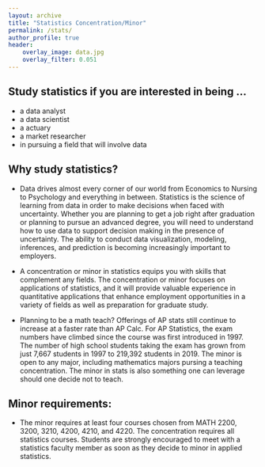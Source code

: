 ```yaml
---
layout: archive
title: "Statistics Concentration/Minor"
permalink: /stats/
author_profile: true
header:
    overlay_image: data.jpg 
    overlay_filter: 0.051
---
```


## Study statistics if you are interested in being ...

+ a data analyst 
+ a data scientist 
+ a actuary 
+ a market researcher 
+ in pursuing a field that will involve data 
 
## Why study statistics?

+ Data drives almost every corner of our world from Economics to Nursing to Psychology and everything in between. Statistics is the science of learning from data in order to make decisions when faced with uncertainty. Whether you are planning to get a job right after graduation or planning to pursue an advanced degree, you will need to understand how to use data to support decision making in the presence of uncertainty. The ability to conduct data visualization, modeling, inferences, and prediction is becoming increasingly important to employers.

+ A concentration or minor in statistics equips you with skills that complement any fields. The concentration or minor focuses on applications of statistics, and it will provide valuable experience in quantitative applications that enhance employment opportunities in a variety of fields as well as preparation for graduate study.

+ Planning to be a math teach?  Offerings of AP stats still continue to increase at a faster rate than AP Calc. For AP Statistics, the exam numbers have climbed since the course was first introduced in 1997. The number of high school students taking the exam has grown from just 7,667 students in 1997 to 219,392 students in 2019. The minor is open to any major, including mathematics majors pursing a teaching concentration.  The minor in stats is also something one can leverage should one decide not to teach.
 

## Minor requirements: 

+ The minor requires at least four courses chosen from MATH 2200, 3200, 3210, 4200, 4210, and 4220. The concentration requires all statistics courses. Students are strongly encouraged to meet with a statistics faculty member as soon as they decide to minor in applied statistics.
